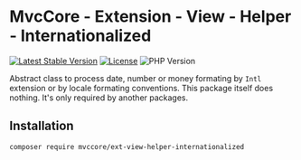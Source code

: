 # MvcCore - Extension - View - Helper - Internationalized

[![Latest Stable Version](https://img.shields.io/badge/Stable-v4.3.1-brightgreen.svg?style=plastic)](https://github.com/mvccore/ext-view-helper-internationalized/releases)
[![License](https://img.shields.io/badge/Licence-BSD-brightgreen.svg?style=plastic)](https://mvccore.github.io/docs/mvccore/4.0.0/LICENCE.md)
![PHP Version](https://img.shields.io/badge/PHP->=5.4-brightgreen.svg?style=plastic)

Abstract class to process date, number or money formating by `Intl` extension or by locale formating conventions.
This package itself does nothing. It's only required by another packages.

## Installation
```shell
composer require mvccore/ext-view-helper-internationalized
```
